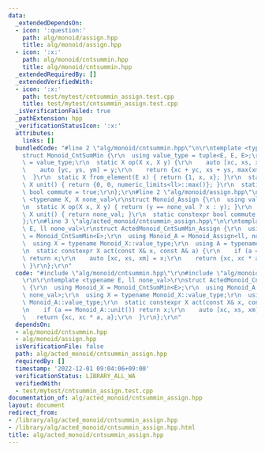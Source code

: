 ```yaml
---
data:
  _extendedDependsOn:
  - icon: ':question:'
    path: alg/monoid/assign.hpp
    title: alg/monoid/assign.hpp
  - icon: ':x:'
    path: alg/monoid/cntsummin.hpp
    title: alg/monoid/cntsummin.hpp
  _extendedRequiredBy: []
  _extendedVerifiedWith:
  - icon: ':x:'
    path: test/mytest/cntsummin_assign.test.cpp
    title: test/mytest/cntsummin_assign.test.cpp
  _isVerificationFailed: true
  _pathExtension: hpp
  _verificationStatusIcon: ':x:'
  attributes:
    links: []
  bundledCode: "#line 2 \"alg/monoid/cntsummin.hpp\"\n\r\ntemplate <typename E>\r\n\
    struct Monoid_CntSumMin {\r\n  using value_type = tuple<E, E, E>;\r\n  using X\
    \ = value_type;\r\n  static X op(X x, X y) {\r\n    auto [xc, xs, xm] = x;\r\n\
    \    auto [yc, ys, ym] = y;\r\n    return {xc + yc, xs + ys, max(xm, ym)};\r\n\
    \  }\r\n  static X from_element(E x) { return {1, x, x}; }\r\n  static constexpr\
    \ X unit() { return {0, 0, numeric_limits<ll>::max()}; }\r\n  static constexpr\
    \ bool commute = true;\r\n};\r\n#line 2 \"alg/monoid/assign.hpp\"\n\r\ntemplate\
    \ <typename X, X none_val>\r\nstruct Monoid_Assign {\r\n  using value_type = X;\r\
    \n  static X op(X x, X y) { return (y == none_val ? x : y); }\r\n  static constexpr\
    \ X unit() { return none_val; }\r\n  static constexpr bool commute = false;\r\n\
    };\r\n#line 3 \"alg/acted_monoid/cntsummin_assign.hpp\"\n\r\ntemplate <typename\
    \ E, ll none_val>\r\nstruct ActedMonoid_CntSumMin_Assign {\r\n  using Monoid_X\
    \ = Monoid_CntSumMin<E>;\r\n  using Monoid_A = Monoid_Assign<ll, none_val>;\r\n\
    \  using X = typename Monoid_X::value_type;\r\n  using A = typename Monoid_A::value_type;\r\
    \n  static constexpr X act(const X& x, const A& a) {\r\n    if (a == Monoid_A::unit())\
    \ return x;\r\n    auto [xc, xs, xm] = x;\r\n    return {xc, xc * a, a};\r\n \
    \ }\r\n};\r\n"
  code: "#include \"alg/monoid/cntsummin.hpp\"\r\n#include \"alg/monoid/assign.hpp\"\
    \r\n\r\ntemplate <typename E, ll none_val>\r\nstruct ActedMonoid_CntSumMin_Assign\
    \ {\r\n  using Monoid_X = Monoid_CntSumMin<E>;\r\n  using Monoid_A = Monoid_Assign<ll,\
    \ none_val>;\r\n  using X = typename Monoid_X::value_type;\r\n  using A = typename\
    \ Monoid_A::value_type;\r\n  static constexpr X act(const X& x, const A& a) {\r\
    \n    if (a == Monoid_A::unit()) return x;\r\n    auto [xc, xs, xm] = x;\r\n \
    \   return {xc, xc * a, a};\r\n  }\r\n};\r\n"
  dependsOn:
  - alg/monoid/cntsummin.hpp
  - alg/monoid/assign.hpp
  isVerificationFile: false
  path: alg/acted_monoid/cntsummin_assign.hpp
  requiredBy: []
  timestamp: '2022-12-01 09:04:06+09:00'
  verificationStatus: LIBRARY_ALL_WA
  verifiedWith:
  - test/mytest/cntsummin_assign.test.cpp
documentation_of: alg/acted_monoid/cntsummin_assign.hpp
layout: document
redirect_from:
- /library/alg/acted_monoid/cntsummin_assign.hpp
- /library/alg/acted_monoid/cntsummin_assign.hpp.html
title: alg/acted_monoid/cntsummin_assign.hpp
---
```

